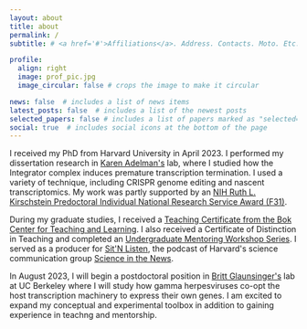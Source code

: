 ```yaml
---
layout: about
title: about
permalink: /
subtitle: # <a href='#'>Affiliations</a>. Address. Contacts. Moto. Etc.

profile:
  align: right
  image: prof_pic.jpg
  image_circular: false # crops the image to make it circular

news: false  # includes a list of news items
latest_posts: false  # includes a list of the newest posts
selected_papers: false # includes a list of papers marked as "selected={true}"
social: true  # includes social icons at the bottom of the page
---
```


I received my PhD from Harvard University in April 2023. I performed my dissertation research in [Karen Adelman's](https://adelman.hms.harvard.edu/) lab, where I studied how the Integrator complex induces premature transcription termination. I used a variety of technique, including CRISPR genome editing and nascent transcriptomics. My work was partly supported by an [NIH Ruth L. Kirschstein Predoctoral Individual National Research Service Award (F31)](https://reporter.nih.gov/search/x4q8OW-il0-dIloxPd4xyg/project-details/10536610).

During my graduate studies, I received a [Teaching Certificate from the Bok Center for Teaching and Learning](https://bokcenter.harvard.edu/teaching-certificate). I also received a Certificate of Distinction in Teaching and completed an [Undergraduate Mentoring Workshop Series](https://careernavigator.gradeducation.hms.harvard.edu/fas-science-education-mentoring-undergraduates-certificate-series). I served as a producer for [Sit'N Listen](https://sitn.hms.harvard.edu/category/podcast/), the podcast of Harvard's science communication group [Science in the News](https://sitn.hms.harvard.edu/).

In August 2023, I will begin a postdoctoral position in [Britt Glaunsinger's](https://glaunsingerlab.berkeley.edu/) lab at UC Berkeley where I will study how gamma herpesviruses co-opt the host transcription machinery to express their own genes. I am excited to expand my conceptual and experimental toolbox in addition to gaining experience in teachng and mentorship.